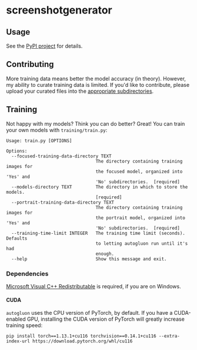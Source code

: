 # screenshotgenerator

## Usage
See the [PyPI project](https://pypi.org/project/screenshotgenerator/) for details.

## Contributing
More training data means better the model accuracy (in theory). However, my ability to curate training data is limited. If you'd like to contribute, please upload your curated files into the [appropriate subdirectories](https://drive.google.com/drive/folders/1LW7msqJ2T2KSFQoxo_CJ2tpRrIk3PIxP?usp=share_link).

## Training
Not happy with my models? Think you can do better? Great! You can train your own models with `training/train.py`:

```
Usage: train.py [OPTIONS]

Options:
  --focused-training-data-directory TEXT
                                  The directory containing training images for
                                  the focused model, organized into 'Yes' and
                                  'No' subdirectories.  [required]
  --models-directory TEXT         The directory in which to store the models.
                                  [required]
  --portrait-training-data-directory TEXT
                                  The directory containing training images for
                                  the portrait model, organized into 'Yes' and
                                  'No' subdirectories.  [required]
  --training-time-limit INTEGER   The training time limit (seconds). Defaults
                                  to letting autogluon run until it's had
                                  enough.
  --help                          Show this message and exit.
```

### Dependencies
[Microsoft Visual C++ Redistributable](https://learn.microsoft.com/en-US/cpp/windows/latest-supported-vc-redist) is required, if you are on Windows.

#### CUDA
`autogluon` uses the CPU version of PyTorch, by default. If you have a CUDA-enabled GPU, installing the CUDA version of PyTorch will greatly increase training speed:
```
pip install torch==1.13.1+cu116 torchvision==0.14.1+cu116 --extra-index-url https://download.pytorch.org/whl/cu116
```